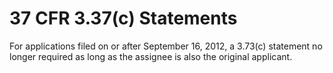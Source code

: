 # 37 CFR 3.37(c) Statements

For applications filed on or after September 16, 2012, a 3.73(c) statement no longer required as long as the assignee is also the original applicant.

